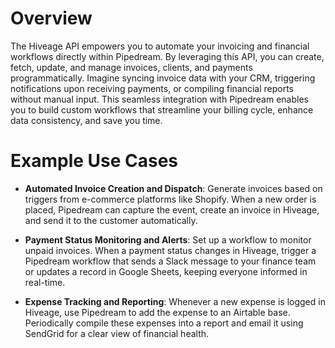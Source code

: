 # Overview

The Hiveage API empowers you to automate your invoicing and financial workflows directly within Pipedream. By leveraging this API, you can create, fetch, update, and manage invoices, clients, and payments programmatically. Imagine syncing invoice data with your CRM, triggering notifications upon receiving payments, or compiling financial reports without manual input. This seamless integration with Pipedream enables you to build custom workflows that streamline your billing cycle, enhance data consistency, and save you time.

# Example Use Cases

- **Automated Invoice Creation and Dispatch**: Generate invoices based on triggers from e-commerce platforms like Shopify. When a new order is placed, Pipedream can capture the event, create an invoice in Hiveage, and send it to the customer automatically.

- **Payment Status Monitoring and Alerts**: Set up a workflow to monitor unpaid invoices. When a payment status changes in Hiveage, trigger a Pipedream workflow that sends a Slack message to your finance team or updates a record in Google Sheets, keeping everyone informed in real-time.

- **Expense Tracking and Reporting**: Whenever a new expense is logged in Hiveage, use Pipedream to add the expense to an Airtable base. Periodically compile these expenses into a report and email it using SendGrid for a clear view of financial health.
